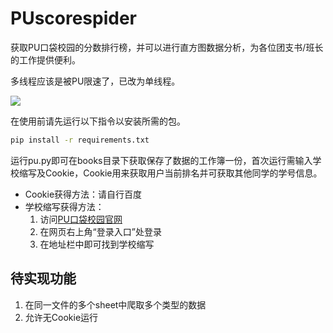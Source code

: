 # PUscorespider

获取PU口袋校园的分数排行榜，并可以进行直方图数据分析，为各位团支书/班长的工作提供便利。

多线程应该是被PU限速了，已改为单线程。

![](https://s3.ax1x.com/2021/01/01/rzKDkF.png)

在使用前请先运行以下指令以安装所需的包。

```bash
pip install -r requirements.txt
```

运行pu.py即可在books目录下获取保存了数据的工作簿一份，首次运行需输入学校缩写及Cookie，Cookie用来获取用户当前排名并可获取其他同学的学号信息。

* Cookie获得方法：请自行百度
* 学校缩写获得方法：
  1. 访问[PU口袋校园官网](http://www.pocketuni.net/)
  2. 在网页右上角“登录入口”处登录
  3. 在地址栏中即可找到学校缩写

## 待实现功能

1. 在同一文件的多个sheet中爬取多个类型的数据
2. 允许无Cookie运行
